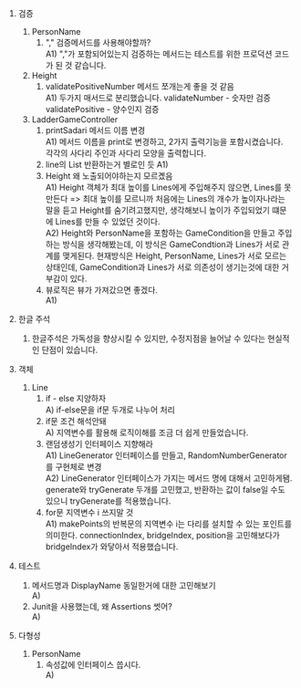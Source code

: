 
1. 검증
   1. PersonName
      1) "," 검증메서드를 사용해야할까?  
         A1) ","가 포함되어있는지 검증하는 메서드는 테스트를 위한 프로덕션 코드가 된 것 같습니다.
   2. Height
      1) validatePositiveNumber 메서드 쪼개는게 좋을 것 같음  
         A1) 두가지 매서드로 분리했습니다.
            validateNumber - 숫자만 검증 
            validatePositive - 양수인지 검증
   3. LadderGameController
      1. printSadari 메서드 이름 변경  
         A1) 메서드 이름을 print로 변경하고, 2가지 출력기능을 포함시켰습니다. 각각의 사다리 주인과 사다리 모양을 출력합니다.
      2. line의 List<Boolean> 반환하는거 별로인 듯
         A1)
      3. Height 왜 노출되어야하는지 모르곘음  
         A1) Height 객체가 최대 높이를 Lines에게 주입해주지 않으면, Lines를 못만든다 => 최대 높이를 모르니까
                처음에는 Lines의 개수가 높이자나라는 말을 듣고 Height를 숨기려고했지만, 생각해보니 높이가 주입되었기 떄문에 Lines를 만들 수 있었던 것이다.  
         A2) Height와 PersonName을 포함하는 GameCondition을 만들고 주입하는 방식을 생각해봤는데, 이 방식은 GameCondtion과 Lines가 서로 관계를 맺게된다.
                현재방식은 Height, PersonName, Lines가 서로 모르는 상태인데, GameCondition과 Lines가 서로 의존성이 생기는것에 대한 거부감이 있다.  
      4. 뷰로직은 뷰가 가져갔으면 좋겠다.  
         A1)

2. 한글 주석
   1. 한글주석은 가독성을 향상시킬 수 있지만, 수정지점을 늘어날 수 있다는 현실적인 단점이 있습니다.

3. 객체
   1. Line
      1. if - else 지양하자  
         A) if-else문을 if문 두개로 나누어 처리
      2. if문 조건 해석안돼  
         A) 지역변수를 활용해 로직이해를 조금 더 쉽게 만들었습니다.
      3. 랜덤생성기 인터페이스 지향해라  
         A1) LineGenerator 인터페이스를 만들고, RandomNumberGenerator를 구현체로 변경  
         A2) LineGenerator 인터페이스가 가지는 메서드 명에 대해서 고민하게됌. generate와 tryGenerate 두개를 고민했고, 반환하는 값이 false일 수도 있으니 tryGenerate를 적용했습니다.
      4. for문 지역변수 i 쓰지말 것  
         A1) makePoints의 반복문의 지역변수 i는 다리를 설치할 수 있는 포인트를 의미한다. connectionIndex, bridgeIndex, position을 고민해보다가 bridgeIndex가 와닿아서 적용했습니다.

4. 테스트
   1. 메서드명과 DisplayName 동일한거에 대한 고민해보기  
      A) 
   2. Junit을 사용했는데, 왜 Assertions 썻어?  
      A) 

5. 다형성
   1. PersonName
      1. 속성값에 인터페이스 씁시다.  
         A)